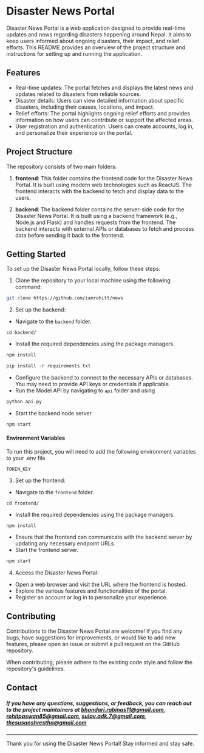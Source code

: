 # Disaster News Portal

Disaster News Portal is a web application designed to provide real-time updates and news regarding disasters happening around Nepal. It aims to keep users informed about ongoing disasters, their impact, and relief efforts. This README provides an overview of the project structure and instructions for setting up and running the application.

## Features

- Real-time updates: The portal fetches and displays the latest news and updates related to disasters from reliable sources.
- Disaster details: Users can view detailed information about specific disasters, including their causes, locations, and impact.
- Relief efforts: The portal highlights ongoing relief efforts and provides information on how users can contribute or support the affected areas.
- User registration and authentication: Users can create accounts, log in, and personalize their experience on the portal.

## Project Structure

The repository consists of two main folders:

1. **frontend**: This folder contains the frontend code for the Disaster News Portal. It is built using modern web technologies such as ReactJS. The frontend interacts with the backend to fetch and display data to the users.

2. **backend**: The backend folder contains the server-side code for the Disaster News Portal. It is built using a backend framework (e.g., Node.js and Flask) and handles requests from the frontend. The backend interacts with external APIs or databases to fetch and process data before sending it back to the frontend.

## Getting Started

To set up the Disaster News Portal locally, follow these steps:

1. Clone the repository to your local machine using the following command:

```bash
git clone https://github.com/iamrohitt/news
```

2. Set up the backend:

- Navigate to the `backend` folder.

```
cd backend/
```

- Install the required dependencies using the package managers.

```js
npm install
```

```python
pip install -r requirements.txt
```

- Configure the backend to connect to the necessary APIs or databases. You may need to provide API keys or credentials if applicable.
- Run the Model API by navigating to `api` folder and using

```python
python api.py
```

- Start the backend node server.

```js
npm start
```

#### Environment Variables

To run this project, you will need to add the following environment variables to your .env file

`TOKEN_KEY`

3. Set up the frontend:

- Navigate to the `frontend` folder.

```
cd frontend/
```

- Install the required dependencies using the package managers.

```
npm install
```

- Ensure that the frontend can communicate with the backend server by updating any necessary endpoint URLs.
- Start the frontend server.

```js
npm start
```

4. Access the Disaster News Portal:

- Open a web browser and visit the URL where the frontend is hosted.
- Explore the various features and functionalities of the portal.
- Register an account or log in to personalize your experience.

## Contributing

Contributions to the Disaster News Portal are welcome! If you find any bugs, have suggestions for improvements, or would like to add new features, please open an issue or submit a pull request on the GitHub repository.

When contributing, please adhere to the existing code style and follow the repository's guidelines.

## Contact

##### If you have any questions, suggestions, or feedback, you can reach out to the project maintainers at [bhandari.rabinas11@gmail.com](mailto:bhandari.rabinas11@gmail.com), [rohitpaswan85@gmail.com](mailto:rohitpaswan85@gmail.com), [sulav.adk.7@gmail.com](mailto:sulav.adk.7@gmail.com), [thesusanshrestha@gmail.com](mailto:thesusanshrestha@gmail.com)

---

Thank you for using the Disaster News Portal! Stay informed and stay safe.
